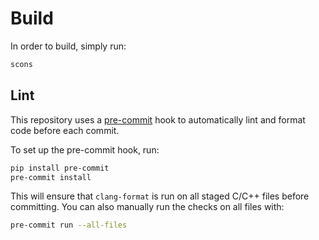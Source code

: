 # Build

In order to build, simply run:

```sh
scons
```

## Lint

This repository uses a [pre-commit](https://pre-commit.com/) hook to automatically lint and format code before each commit.

To set up the pre-commit hook, run:

```sh
pip install pre-commit
pre-commit install
```

This will ensure that `clang-format` is run on all staged C/C++ files before committing. You can also manually run the checks on all files with:

```sh
pre-commit run --all-files
```

